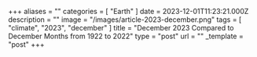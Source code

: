 +++
aliases = ""
categories = [ "Earth" ]
date = 2023-12-01T11:23:21.000Z
description = ""
image = "/images/article-2023-december.png"
tags = [ "climate", "2023", "december" ]
title = "December 2023 Compared to December Months from 1922 to 2022"
type = "post"
url = ""
_template = "post"
+++

